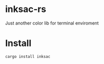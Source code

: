 # inksac-rs
Just another color lib for terminal enviroment

# Install
```sh
cargo install inksac
```


